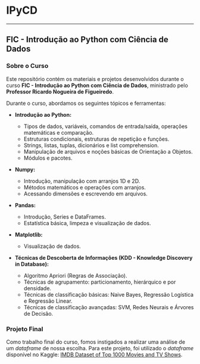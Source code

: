 # IPyCD
---
## FIC - Introdução ao Python com Ciência de Dados

### Sobre o Curso

Este repositório contém os materiais e projetos desenvolvidos durante o curso **FIC - Introdução ao Python com Ciência de Dados**, ministrado pelo **Professor Ricardo Nogueira de Figueiredo**.

Durante o curso, abordamos os seguintes tópicos e ferramentas:

* **Introdução ao Python:**
    * Tipos de dados, variáveis, comandos de entrada/saída, operações matemáticas e comparação.
    * Estruturas condicionais, estruturas de repetição e funções.
    * Strings, listas, tuplas, dicionários e list comprehension.
    * Manipulação de arquivos e noções básicas de Orientação a Objetos.
    * Módulos e pacotes.

* **Numpy:**
    * Introdução, manipulação com arranjos 1D e 2D.
    * Métodos matemáticos e operações com arranjos.
    * Acessando dimensões e escrevendo em arquivos.

* **Pandas:**
    * Introdução, Series e DataFrames.
    * Estatística básica, limpeza e visualização de dados.

* **Matplotlib:**
    * Visualização de dados.

* **Técnicas de Descoberta de Informações (KDD - Knowledge Discovery in Database):**
    * Algoritmo Apriori (Regras de Associação).
    * Técnicas de agrupamento: particionamento, hierárquico e por densidade.
    * Técnicas de classificação básicas: Naive Bayes, Regressão Logística e Regressão Linear.
    * Técnicas de classificação avançadas: SVM, Redes Neurais e Árvores de Decisão.

### Projeto Final

Como trabalho final do curso, fomos instigados a realizar uma análise de um *dataframe* de nossa escolha. Para este projeto, foi utilizado o *dataframe* disponível no Kaggle: [IMDB Dataset of Top 1000 Movies and TV Shows](https://www.kaggle.com/datasets/harshitshankhdhar/imdb-dataset-of-top-1000-movies-and-tv-shows).
